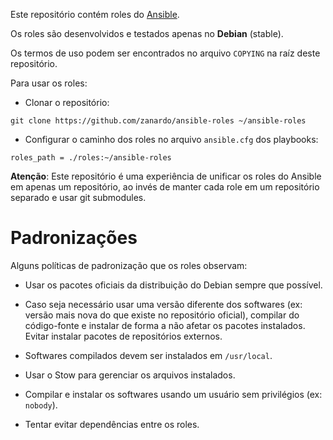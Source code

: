 Este repositório contém roles do
[Ansible](https://docs.ansible.com/ansible/index.html).

Os roles são desenvolvidos e testados apenas no **Debian** (stable).

Os termos de uso podem ser encontrados no arquivo `COPYING` na raíz deste
repositório.

Para usar os roles:

- Clonar o repositório:

```
git clone https://github.com/zanardo/ansible-roles ~/ansible-roles
```

- Configurar o caminho dos roles no arquivo `ansible.cfg` dos playbooks:

```
roles_path = ./roles:~/ansible-roles
```

**Atenção**: Este repositório é uma experiência de unificar os roles do Ansible
em apenas um repositório, ao invés de manter cada role em um repositório
separado e usar git submodules.

# Padronizações

Alguns políticas de padronização que os roles observam:

- Usar os pacotes oficiais da distribuição do Debian sempre que possível.

- Caso seja necessário usar uma versão diferente dos softwares (ex: versão mais
  nova do que existe no repositório oficial), compilar do código-fonte e
  instalar de forma a não afetar os pacotes instalados. Evitar instalar pacotes
  de repositórios externos.

- Softwares compilados devem ser instalados em `/usr/local`.

- Usar o Stow para gerenciar os arquivos instalados.

- Compilar e instalar os softwares usando um usuário sem privilégios (ex:
  `nobody`).

- Tentar evitar dependências entre os roles.
